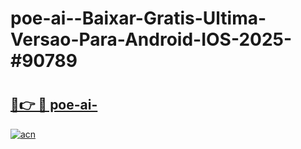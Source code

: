 # poe-ai--Baixar-Gratis-Ultima-Versao-Para-Android-IOS-2025-#90789

# <h2><a href="https://ainizakaria.my?title=poe-ai-&ref=22M">🔗👉 🔴 poe-ai-</a></h2>

[![acn](https://github.com/user-attachments/assets/0f9c940e-d8b0-45ae-aac7-cd30a18b3e1c)](https://ainizakaria.my?title=poe-ai-&ref=22M)

